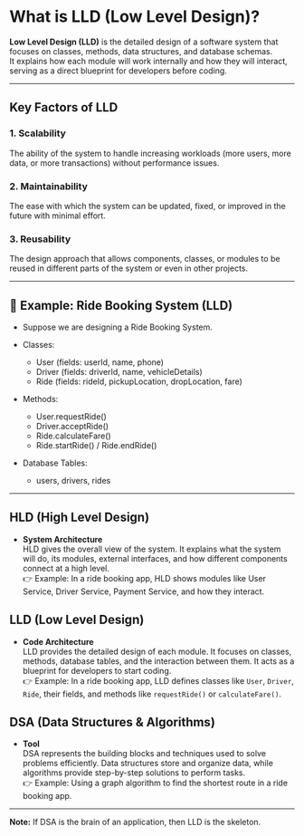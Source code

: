 # What is LLD (Low Level Design)?

**Low Level Design (LLD)** is the detailed design of a software system that focuses on classes, methods, data structures, and database schemas.  
It explains how each module will work internally and how they will interact, serving as a direct blueprint for developers before coding.

---

## Key Factors of LLD

### 1. Scalability
The ability of the system to handle increasing workloads (more users, more data, or more transactions) without performance issues.

### 2. Maintainability
The ease with which the system can be updated, fixed, or improved in the future with minimal effort.

### 3. Reusability
The design approach that allows components, classes, or modules to be reused in different parts of the system or even in other projects.

---

## 🚖 Example: Ride Booking System (LLD)

- Suppose we are designing a Ride Booking System.

- Classes:
  - User (fields: userId, name, phone)
  - Driver (fields: driverId, name, vehicleDetails)
  - Ride (fields: rideId, pickupLocation, dropLocation, fare)

- Methods:
  - User.requestRide()
  - Driver.acceptRide()
  - Ride.calculateFare()
  - Ride.startRide() / Ride.endRide()

- Database Tables:
  - users, drivers, rides

---


## HLD (High Level Design)
- **System Architecture**  
  HLD gives the overall view of the system. It explains what the system will do, its modules, external interfaces, and how different components connect at a high level.  
  👉 Example: In a ride booking app, HLD shows modules like User Service, Driver Service, Payment Service, and how they interact.

## LLD (Low Level Design)
- **Code Architecture**  
  LLD provides the detailed design of each module. It focuses on classes, methods, database tables, and the interaction between them. It acts as a blueprint for developers to start coding.  
  👉 Example: In a ride booking app, LLD defines classes like `User`, `Driver`, `Ride`, their fields, and methods like `requestRide()` or `calculateFare()`.

## DSA (Data Structures & Algorithms)
- **Tool**  
  DSA represents the building blocks and techniques used to solve problems efficiently. Data structures store and organize data, while algorithms provide step-by-step solutions to perform tasks.  
  👉 Example: Using a graph algorithm to find the shortest route in a ride booking app.

---

**Note:** If DSA is the brain of an application, then LLD is the skeleton.







